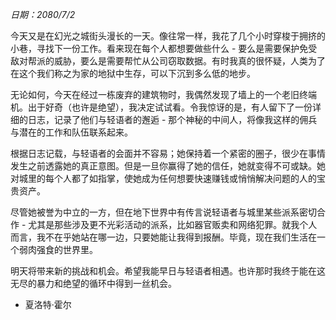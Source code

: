 _日期：2080/7/2_

今天又是在幻光之城街头漫长的一天。像往常一样，我花了几个小时穿梭于拥挤的小巷，寻找下一份工作。看来现在每个人都想要做些什么 - 要么是需要保护免受敌对帮派的威胁，要么是需要帮忙从公司窃取数据。有时我真的很怀疑，人类为了在这个我们称之为家的地狱中生存，可以下沉到多么低的地步。

无论如何，今天在经过一栋废弃的建筑物时，我偶然发现了墙上的一个老旧终端机。出于好奇（也许是绝望），我决定试试看。令我惊讶的是，有人留下了一份详细的日志，记录了他们与轻语者的邂逅 - 那个神秘的中间人，将像我这样的佣兵与潜在的工作和队伍联系起来。

根据日志记载，与轻语者的会面并不容易；她保持着一个紧密的圈子，很少在事情发生之前透露她的真正意图。但是一旦你赢得了她的信任，她就变得不可或缺。她对城里的每个人都了如指掌，使她成为任何想要快速赚钱或悄悄解决问题的人的宝贵资产。

尽管她被誉为中立的一方，但在地下世界中有传言说轻语者与城里某些派系密切合作 - 尤其是那些涉及更不光彩活动的派系，比如器官贩卖和网络犯罪。就我个人而言，我不在乎她站在哪一边，只要她能让我得到报酬。毕竟，现在我们生活在一个弱肉强食的世界里。

明天将带来新的挑战和机会。希望我能早日与轻语者相遇。也许那时我终于能在这无尽的暴力和绝望的循环中得到一丝机会。

- 夏洛特·霍尔
